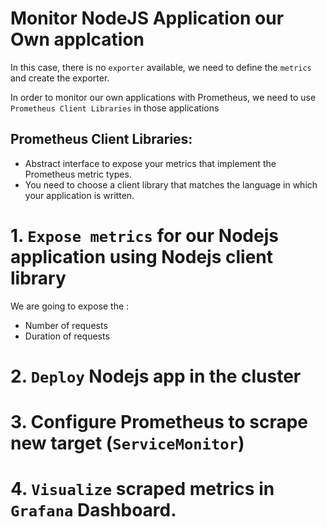 # Monitor NodeJS Application our Own applcation

In this case, there is no `exporter` available, we need to define the `metrics` and create the exporter.

In order to monitor our own applications with Prometheus, we need to use `Prometheus Client Libraries` in those applications

## Prometheus Client Libraries:

- Abstract interface to expose your metrics that implement the Prometheus metric types.
- You need to choose a client library that matches the language in which your application is written.

# 1. `Expose metrics` for our Nodejs application using Nodejs client library

We are going to expose the :

- Number of requests
- Duration of requests

# 2. `Deploy` Nodejs app in the cluster

# 3. Configure Prometheus to scrape new target (`ServiceMonitor`)

# 4. `Visualize` scraped metrics in `Grafana` Dashboard.
